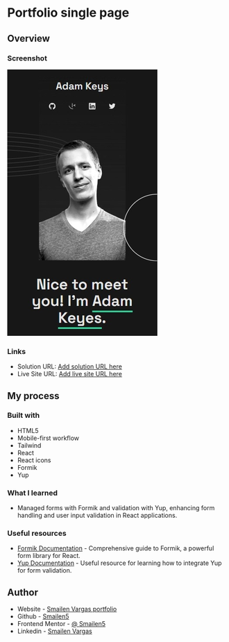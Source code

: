 # Portfolio single page

## Overview

### Screenshot

![smartphone](./screenshot/smartphone.jpeg)
<!-- converti questa immagine in jpeg -->
<!-- ![desktop](./screenshot/single-page-developer-portfolio.webp) -->


### Links

- Solution URL: [Add solution URL here](https://github.com/Smailen5/Frontend-Mentor-Challenge/tree/main/packages/single-page-developer-portfolio)
- Live Site URL: [Add live site URL here](https://66acfedd0175d378b05368b4--fanciful-tulumba-14b591.netlify.app/)

## My process

### Built with

- HTML5
- Mobile-first workflow
- Tailwind
- React
- React icons
- Formik
- Yup

### What I learned

- Managed forms with Formik and validation with Yup, enhancing form handling and user input validation in React applications.

### Useful resources

- [Formik Documentation](https://formik.org/docs/tutorial) - Comprehensive guide to Formik, a powerful form library for React.
- [Yup Documentation](https://formik.org/docs/guides/validation) - Useful resource for learning how to integrate Yup for form validation.

## Author

- Website - [Smailen Vargas portfolio](https://smailenvargas.com/)
- Github - [Smailen5](https://github.com/Smailen5)
- Frontend Mentor - [@ Smailen5](https://www.frontendmentor.io/profile/Smailen5)
- Linkedin - [Smailen Vargas](https://www.linkedin.com/in/smailen-vargas/)
